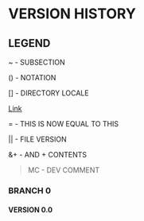 # VERSION HISTORY

## LEGEND

~ - SUBSECTION

() - NOTATION

[] - DIRECTORY LOCALE

[Link](https://www.github.com/FunKodeT/)

= - THIS IS NOW EQUAL TO THIS

|| - FILE VERSION

&+ - AND + CONTENTS

> MC - DEV COMMENT

### BRANCH 0

#### VERSION 0.0
